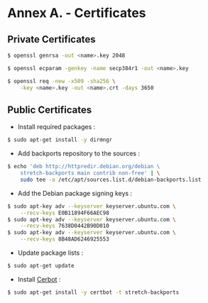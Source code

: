 # Annex A. - Certificates

## Private Certificates

```bash
$ openssl genrsa -out <name>.key 2048

$ openssl ecparam -genkey -name secp384r1 -out <name>.key

$ openssl req -new -x509 -sha256 \
    -key <name>.key -out <name>.crt -days 3650
```

## Public Certificates

* Install required packages :

```bash
$ sudo apt-get install -y dirmngr
```

* Add backports repository to the sources :

```bash
$ echo 'deb http://httpredir.debian.org/debian \
    stretch-backports main contrib non-free' | \
    sudo tee -a /etc/apt/sources.list.d/debian-backports.list
```

* Add the Debian package signing keys :

```bash
$ sudo apt-key adv --keyserver keyserver.ubuntu.com \
    --recv-keys E0B11894F66AEC98
$ sudo apt-key adv --keyserver keyserver.ubuntu.com \
    --recv-keys 7638D0442B90D010
$ sudo apt-key adv --keyserver keyserver.ubuntu.com \
    --recv-keys 8B48AD6246925553
```

* Update package lists :

```bash
$ sudo apt-get update
```

* Install [Cerbot](https://certbot.eff.org/) :

```bash
$ sudo apt-get install -y certbot -t stretch-backports
```
